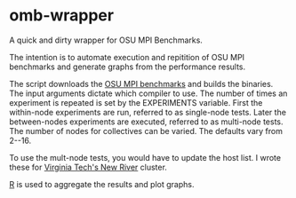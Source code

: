 # omb-wrapper
A quick and dirty wrapper for OSU MPI Benchmarks.

The intention is to automate execution and repitition of OSU MPI benchmarks and generate graphs from the performance results. 

The script downloads the [OSU MPI benchmarks](http://mvapich.cse.ohio-state.edu/benchmarks/) and builds the binaries. The input arguments dictate which compiler to use. The number of times an experiment is repeated is set by the EXPERIMENTS variable. First the within-node experiments are run, referred to as single-node tests. Later the between-nodes experiments are executed, referred to as multi-node tests. The number of nodes for collectives can be varied. The defaults vary from 2--16.

To use the mult-node tests, you would have to update the host list. I wrote these for [Virginia Tech's New River](http://www.arc.vt.edu) cluster.

[R](http://www.r-project.org/) is used to aggregate the results and plot graphs.
